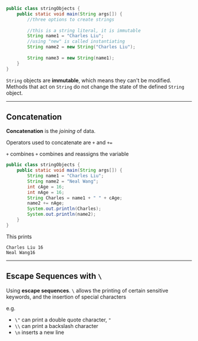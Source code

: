 ```java
public class stringObjects {
	public static void main(String args[]) {
		//three options to create strings
		
		//this is a string literal, it is immutable
		String name1 = "Charles Liu";
		//using "new" is called instantiating
		String name2 = new String("Charles Liu");
		
		String name3 = new String(name1);
	}
}
```

`String` objects are **immutable**, which means they can't be modified. Methods that act on `String` do not change the state of the defined `String` object.

___

## Concatenation

**Concatenation** is the *joining* of data.

Operators used to concatenate are `+` and `+=`

`+` combines
`+` combines and reassigns the variable

```java
public class stringObjects {
	public static void main(String args[]) {
		String name1 = "Charles Liu";
		String name2 = "Neal Wang";
		int cAge = 16;
		int nAge = 16;
		String Charles = name1 + " " + cAge;
		name2 += nAge;
		System.out.println(Charles);
		System.out.println(name2);
	}
}
```

This prints
```
Charles Liu 16
Neal Wang16
```

___

## Escape Sequences with `\`

Using **escape sequences**.
`\` allows the printing of certain sensitive keywords, and the insertion of special characters

e.g.
- `\"` can print a double quote character, `"`
- `\\` can print a backslash character
- `\n` inserts a new line


